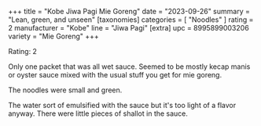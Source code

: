 +++
title = "Kobe Jiwa Pagi Mie Goreng"
date = "2023-09-26"
summary = "Lean, green, and unseen"
[taxonomies]
categories = [ "Noodles" ]
rating = 2
manufacturer = "Kobe"
line = "Jiwa Pagi"
[extra]
upc = 8995899003206
variety = "Mie Goreng"
+++

Rating: 2

Only one packet that was all wet sauce.
Seemed to be mostly kecap manis or oyster sauce mixed with the usual stuff you get for mie goreng.

The noodles were small and green.

The water sort of emulsified with the sauce but it's too light of a flavor anyway.
There were little pieces of shallot in the sauce.
